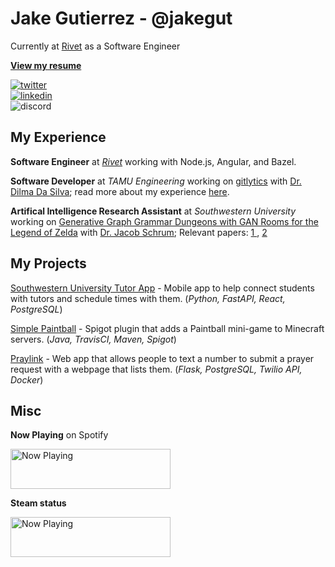 # Jake Gutierrez - @jakegut

Currently at [Rivet](https://www.rivethealth.com/) as a Software Engineer

[**View my resume**](https://jakegut.com/resume.pdf)

[![twitter](https://img.shields.io/badge/-@gut__jake-161616?style=flat-square&labelColor=161616&logo=twitter&logoColor=white&color=161616)](https://twitter.com/gut_jake)  
[![linkedin](https://img.shields.io/badge/-@jakegut-161616?style=flat-square&labelColor=161616&logo=LinkedIn&logoColor=white&color=161616)](https://www.linkedin.com/in/jakegut/)  
![discord](https://img.shields.io/badge/-@jakegut%237778-161616?style=flat-square&labelColor=161616&logo=Discord&logoColor=white&color=161616)

## My Experience

**Software Engineer** at [_Rivet_](https://rivethealth.com) working with Node.js, Angular, and Bazel.

**Software Developer** at _TAMU Engineering_ working on [gitlytics](https://github.com/jakeryang/gitlytics) with [Dr. Dilma Da Silva](https://engineering.tamu.edu/cse/profiles/da-silva-dilma.html); read more about my experience [here](https://jakeryang.github.io/).

**Artifical Intelligence Research Assistant** at _Southwestern University_ working on [Generative Graph Grammar Dungeons with GAN Rooms for the Legend of Zelda](https://people.southwestern.edu/~schrum2/SCOPE/zelda-graphgan.php) with [Dr. Jacob Schrum](https://people.southwestern.edu/~schrum2/); Relevant papers: [ 1 ](https://doi.org/10.1109/CEC48606.2020.9185631), [ 2 ](https://dl.acm.org/doi/abs/10.1145/3377930.3389821)

## My Projects

[Southwestern University Tutor App](https://github.com/Southwestern-Higher-Learning/TutorBackEnd) - Mobile app to help connect students with tutors and schedule times with them. (_Python, FastAPI, React, PostgreSQL_)

[Simple Paintball](https://github.com/jakegut/SimplePaintball) - Spigot plugin that adds a Paintball mini-game to Minecraft servers. (_Java, TravisCI, Maven, Spigot_)

[Praylink](https://github.com/jakeryang/praylink) - Web app that allows people to text a number to submit a prayer request with a webpage that lists them. (_Flask, PostgreSQL, Twilio API, Docker_)

## Misc

**Now Playing** on Spotify

<a href="https://jakeryang.vercel.app/now-playing?open">
    <img src="https://jakeryang.vercel.app/now-playing" width="256" height="64" alt="Now Playing">
</a>

**Steam status**

<img src="https://steam-status-img.vercel.app/currently-playing?username=Borgdude" width="256" height="64"  alt="Now Playing">
